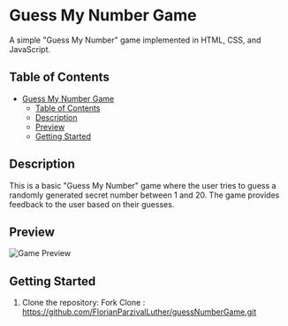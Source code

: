 # Guess My Number Game

A simple "Guess My Number" game implemented in HTML, CSS, and JavaScript.

## Table of Contents

- [Guess My Number Game](#guess-my-number-game)
  - [Table of Contents](#table-of-contents)
  - [Description](#description)
  - [Preview](#preview)
  - [Getting Started](#getting-started)

## Description

This is a basic "Guess My Number" game where the user tries to guess a randomly generated secret number between 1 and 20. The game provides feedback to the user based on their guesses.

## Preview

![Game Preview](preview.png)

## Getting Started

1. Clone the repository:
   Fork
   Clone : https://github.com/FlorianParzivalLuther/guessNumberGame.git
